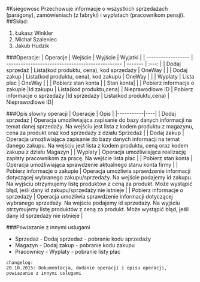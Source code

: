 #Ksiegowosc
Przechowuje informacje o wszystkich sprzedażach (paragony), zamówieniach (z fabryki) i wypłatach (pracownikom pensji).
##Skład:
1. Łukasz Winkler
2. Michał Szaleniec
3. Jakub Hudzik

###Operacje:
| Operacje           | Wejście                                          | Wyjście   | Wyjatki |
| ------------------ | ------------------------------------------------ | -------   | :---: |
| Dodaj sprzedaż     | Lista(kod produktu, cena), kod sprzedaży         | OneWay    |       |
| Dodaj zakup        | Lista(kod produktu, cena), kod zakupu            | OneWay    |       | 
| Wyplaty            | Lista plac                                       | OneWay    |       |
| Pobierz stan konta |                                                  | Stan konta|       |
| Pobierz informacje o zakupie |Id zakupu                               | Lista(kod produktu,cena) | Nieprawodlowe ID
| Pobierz informacje o sprzedaży |Id sprzedaży                           | Lista(kod produktu,cena) | Nieprawodlowe ID|

###Opis slowny operacji
| Operacje  | Opis |
|-----------|----|
| Dodaj sprzedaż | Operacja umożliwiająca zapisanie do bazy danych informacji na temat danej sprzedaży. Na wejściu jest lista z kodem produktu z magazynu, cena za produkt oraz kod sprzedaży z działu Sprzedaż |
| Dodaj zakup | Operacja umożliwiająca zapisanie do bazy danych informacji na temat danego zakupu. Na wejściu jest lista z kodem produktu, ceną oraz kodem zakupu z działu Magazyn |
| Wyplaty | Operacja umożliwiająca realizację zapłaty pracownikom za pracę. Na wejście lista płac |
| Pobierz stan konta | Operacja umożliwiająca sprawdzenie aktualnego stanu konta firmy |
| Pobierz informacje o zakupie | Operacja umożliwia sprawdzenie informacji dotyczącej wybranego zakupu/sprzedaży. Na wejście podajemy id zakupu. Na wyjściu otrzymujemy listę produktów z ceną za produkt. Może wystąpić błąd, jeśli dany id zakupu/sprzedaży nie istnieje |
| Pobierz informacje o sprzedaży | Operacja umożliwia sprawdzenie informacji dotyczącej wybranego sprzedaży. Na wejście podajemy id sprzedaży. Na wyjściu otrzymujemy listę produktów z ceną za produkt. Może wystąpić błąd, jeśli dany id sprzedaży nie istnieje |

###Powiazanie z innymi uslugami
* Sprzedaz - Dodaj sprzedaz - pobranie kodu sprzedaży
* Magazyn - Dodaj zakup - pobranie kodu zakupu
* Pracownicy - Wyplaty - pobranie listy płac

```
changelog:
20.10.2015: Dokumentacja, dodanie operacji i opisu operacji, powiazanie z innymi uslugami
```

